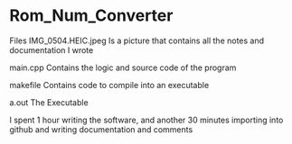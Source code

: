 # Rom_Num_Converter

Files
IMG_0504.HEIC.jpeg  Is a picture that contains all the notes and documentation I wrote

main.cpp            Contains the logic and source code of the program

makefile            Contains code to compile into an executable

a.out               The Executable






I spent 1 hour writing the software, and another 30 minutes importing into github and writing documentation and comments

